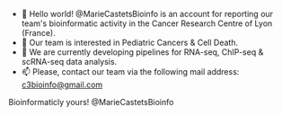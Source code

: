 - 👋 Hello world! @MarieCastetsBioinfo is an account for reporting our team's bioinformatic activity in the Cancer Research Centre of Lyon (France).
- 👀 Our team is interested in Pediatric Cancers & Cell Death.
- 🌱 We are currently developing pipelines for RNA-seq, ChIP-seq & scRNA-seq data analysis.
- 📫 Please, contact our team via the following mail address: c3bioinfo@gmail.com

Bioinformaticly yours!
@MarieCastetsBioinfo

<!---
MarieCastetsBioinfo/MarieCastetsBioinfo is a ✨ special ✨ repository because its `README.md` (this file) appears on your GitHub profile.
You can click the Preview link to take a look at your changes.
--->
